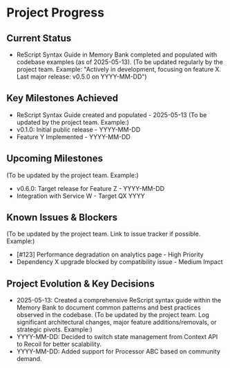 # Project Progress

## Current Status

- ReScript Syntax Guide in Memory Bank completed and populated with codebase examples (as of 2025-05-13).
  (To be updated regularly by the project team. Example: "Actively in development, focusing on feature X. Last major release: v0.5.0 on YYYY-MM-DD")

## Key Milestones Achieved

- ReScript Syntax Guide created and populated - 2025-05-13
  (To be updated by the project team. Example:)
- v0.1.0: Initial public release - YYYY-MM-DD
- Feature Y Implemented - YYYY-MM-DD

## Upcoming Milestones

(To be updated by the project team. Example:)

- v0.6.0: Target release for Feature Z - YYYY-MM-DD
- Integration with Service W - Target QX YYYY

## Known Issues & Blockers

(To be updated by the project team. Link to issue tracker if possible. Example:)

- [#123] Performance degradation on analytics page - High Priority
- Dependency X upgrade blocked by compatibility issue - Medium Impact

## Project Evolution & Key Decisions

- 2025-05-13: Created a comprehensive ReScript syntax guide within the Memory Bank to document common patterns and best practices observed in the codebase.
  (To be updated by the project team. Log significant architectural changes, major feature additions/removals, or strategic pivots. Example:)
- YYYY-MM-DD: Decided to switch state management from Context API to Recoil for better scalability.
- YYYY-MM-DD: Added support for Processor ABC based on community demand.
